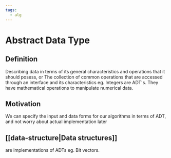 ```yaml
---
tags:
  - alg
---
```

# Abstract Data Type
## Definition
Describing data in terms of its general characteristics and operations that it should posess, or
The collection of common operations that are accessed through an interface and its characteristics
eg. Integers are ADT's. They have mathematical operations to manipulate numerical data.

## Motivation
We can specify the input and data forms for our algorithms in terms of ADT, and not worry about actual implementation later

## [[data-structure|Data structures]]
are implementations of ADTs
eg. Bit vectors.
